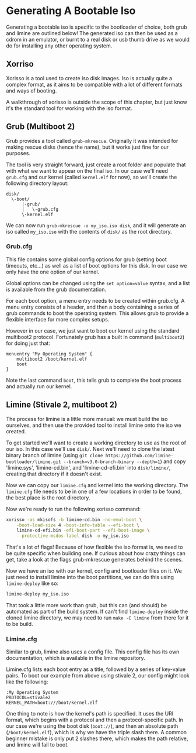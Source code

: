 # Generating A Bootable Iso

Generating a bootable iso is specific to the bootloader of choice, both grub and limine are outlined below!
The generated iso can then be used as a cdrom in an emulator, or burnt to a real disk or usb thumb drive as we would do for installing any other operating system.

## Xorriso

Xorisso is a tool used to create iso disk images. Iso is actually quite a complex format, as it aims to be compatible with a lot of different formats and ways of booting.

A walkthrough of xorisso is outside the scope of this chapter, but just know it's the standard tool for working with the iso format.

## Grub (Multiboot 2)

Grub provides a tool called `grub-mkrescue`. Originally it was intended for making rescue disks (hence the name), but it works just fine for our purposes.

The tool is very straight forward, just create a root folder and populate that with what we want to appear on the final iso. In our case we'll need `grub.cfg` and our kernel (called `kernel.elf` for now), so we'll create the following directory layout:

```
disk/
  \-boot/
      |-grub/
      |   \-grub.cfg
      \-kernel.elf
```

We can now run `grub-mkrescue -o my_iso.iso disk`, and it will generate an iso called `my_iso.iso` with the contents of `disk/` as the root directory.

### Grub.cfg

This file contains some global config options for grub (setting boot timeouts, etc...) as well as a list of boot options for this disk. In our case we only have the one option of our kernel.

Global options can be changed using the `set option=value` syntax, and a list is available from the grub documentation.

For each boot option, a menu entry needs to be created within grub.cfg. A menu entry consists of a header, and then a body containing a series of grub commands to boot the operating system. This allows grub to provide a flexible interface for more complex setups.

However in our case, we just want to boot our kernel using the standard multiboot2 protocol. Fortunately grub has a built in command (`multiboot2`) for doing just that:

```
menuentry "My Operating System" {
    multiboot2 /boot/kernel.elf
    boot
}
```

Note the last command `boot`, this tells grub to complete the boot process and actually run our kernel.

## Limine (Stivale 2, multiboot 2)
The process for limine is a little more manual: we must build the iso ourselves, and then use the provided tool to install limine onto the iso we created.

To get started we'll want to create a working directory to use as the root of our iso. In this case we'll use `disk/`. Next we'll need to clone the latest binary branch of limine (using `git clone https://github.com/limine-bootloader/limine.git --branch=v3.0-branch-binary --depth=1`) and copy 'limine.sys', 'limine-cd.bin', and 'limine-cd-efi.bin' into `disk/limine/`, creating that directory if it doesn't exist.

Now we can copy our `limine.cfg` and kernel into the working directory. The `limine.cfg` file needs to be in one of a few locations in order to be found, the best place is the root directory.

Now we're ready to run the following xorisso command:

```sh
xorisso -as mkisofs -b limine-cd.bin -no-emul-boot \
    -boot-load-size 4 -boot-info-table --efi-boot \
    limine-cd-efi.bin -efi-boot-part --efi-boot-image \
    --protective-msdos-label disk -o my_iso.iso
```

That's a lot of flags! Because of how flexible the iso format is, we need to be quite specific when building one. If curious about how crazy things can get, take a look at the flags grub-mkrescue generates behind the scenes.

Now we have an iso with our kernel, config and bootloader files on it. We just need to install limine into the boot partitions, we can do this using `limine-deploy` like so:

```sh
limine-deploy my_iso.iso
```

That took a little more work than grub, but this can (and should) be automated as part of the build system. If can't find `limine-deploy` inside the cloned limine directory, we may need to run `make -C limine` from there for it to be build.

### Limine.cfg
Similar to grub, limine also uses a config file. This config file has its own documentation, which is available in the limine repository.

Limine.cfg lists each boot entry as a title, followed by a series of key-value pairs. To boot our example from above using stivale 2, our config might look like the following:

```
:My Operating System
PROTOCOL=stivale2
KERNEL_PATH=boot:///boot/kernel.elf
```

One thing to note is how the kernel's path is specified. It uses the URI format, which begins with a protocol and then a protocol-specific path. In our case we're using the boot disk (`boot://`), and then an absolute path (`/boot/kernel.elf`), which is why we have the triple slash there. A common beginner mistake is only put 2 slashes there, which makes the path relative, and limine will fail to boot.
